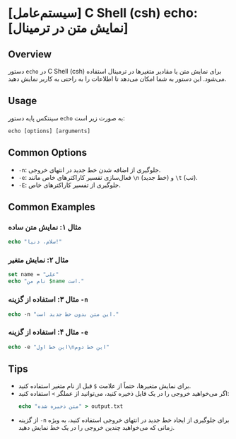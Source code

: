 # [سیستم‌عامل] C Shell (csh) echo: [نمایش متن در ترمینال]

## Overview
دستور `echo` در C Shell (csh) برای نمایش متن یا مقادیر متغیرها در ترمینال استفاده می‌شود. این دستور به شما امکان می‌دهد تا اطلاعات را به راحتی به کاربر نمایش دهید.

## Usage
سینتکس پایه دستور `echo` به صورت زیر است:

```
echo [options] [arguments]
```

## Common Options
- `-n`: جلوگیری از اضافه شدن خط جدید در انتهای خروجی.
- `-e`: فعال‌سازی تفسیر کاراکترهای خاص مانند `\n` (خط جدید) و `\t` (تب).
- `-E`: جلوگیری از تفسیر کاراکترهای خاص.

## Common Examples
### مثال ۱: نمایش متن ساده
```csh
echo "سلام، دنیا!"
```

### مثال ۲: نمایش متغیر
```csh
set name = "علی"
echo "نام من $name است."
```

### مثال ۳: استفاده از گزینه `-n`
```csh
echo -n "این متن بدون خط جدید است."
```

### مثال ۴: استفاده از گزینه `-e`
```csh
echo -e "این خط اول\nاین خط دوم"
```

## Tips
- برای نمایش متغیرها، حتماً از علامت `$` قبل از نام متغیر استفاده کنید.
- اگر می‌خواهید خروجی را در یک فایل ذخیره کنید، می‌توانید از عملگر `>` استفاده کنید: 
  ```csh
  echo "متن ذخیره شده" > output.txt
  ```
- از گزینه `-n` برای جلوگیری از ایجاد خط جدید در انتهای خروجی استفاده کنید، به ویژه زمانی که می‌خواهید چندین خروجی را در یک خط نمایش دهید.